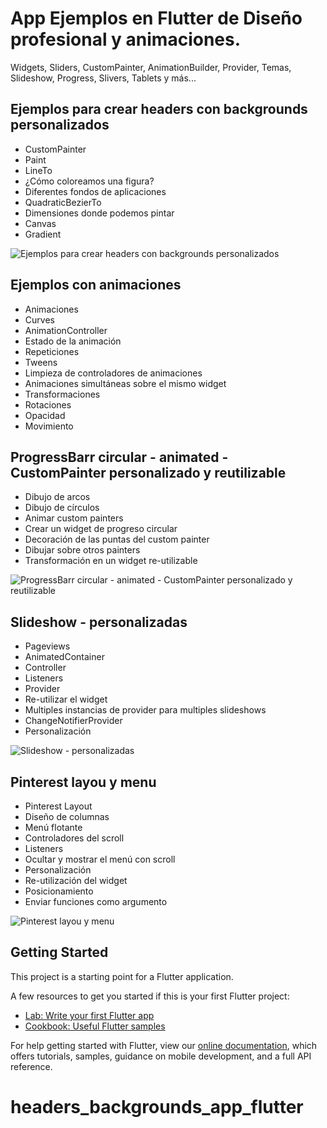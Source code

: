 # App Ejemplos en Flutter de Diseño profesional y animaciones. 
Widgets, Sliders, CustomPainter, AnimationBuilder, Provider, Temas, Slideshow, Progress, Slivers, Tablets y más...

## Ejemplos para crear headers con backgrounds personalizados

- CustomPainter
- Paint
- LineTo
- ¿Cómo coloreamos una figura?
- Diferentes fondos de aplicaciones
- QuadraticBezierTo
- Dimensiones donde podemos pintar
- Canvas
- Gradient

![Ejemplos para crear headers con backgrounds personalizados](https://github.com/VictorHugoAguilar/disenios_animaciones_flutter/blob/main/assets/preview/preview_backgroundHeader.png?raw=true)

## Ejemplos con animaciones 

- Animaciones
- Curves
- AnimationController
- Estado de la animación
- Repeticiones
- Tweens
- Limpieza de controladores de animaciones
- Animaciones simultáneas sobre el mismo widget
- Transformaciones
- Rotaciones
- Opacidad
- Movimiento

 ## ProgressBarr circular - animated - CustomPainter personalizado y reutilizable

- Dibujo de arcos
- Dibujo de círculos
- Animar custom painters
- Crear un widget de progreso circular
- Decoración de las puntas del custom painter
- Dibujar sobre otros painters
- Transformación en un widget re-utilizable

![ProgressBarr circular - animated - CustomPainter personalizado y reutilizable](https://github.com/VictorHugoAguilar/disenios_animaciones_flutter/blob/main/assets/preview/preview_circularProgressBar.png?raw=true)


## Slideshow - personalizadas

- Pageviews
- AnimatedContainer
- Controller
- Listeners
- Provider
- Re-utilizar el widget
- Multiples instancias de provider para multiples slideshows
- ChangeNotifierProvider
- Personalización

![Slideshow - personalizadas](https://github.com/VictorHugoAguilar/disenios_animaciones_flutter/blob/main/assets/preview/preview_slideshow.png?raw=true)

## Pinterest layou y menu

- Pinterest Layout
- Diseño de columnas
- Menú flotante
- Controladores del scroll
- Listeners
- Ocultar y mostrar el menú con scroll
- Personalización
- Re-utilización del widget
- Posicionamiento
- Enviar funciones como argumento

![Pinterest layou y menu](https://github.com/VictorHugoAguilar/disenios_animaciones_flutter/blob/main/assets/preview/preview_slideshow.png?raw=true)

## Getting Started

This project is a starting point for a Flutter application.

A few resources to get you started if this is your first Flutter project:

- [Lab: Write your first Flutter app](https://flutter.dev/docs/get-started/codelab)
- [Cookbook: Useful Flutter samples](https://flutter.dev/docs/cookbook)

For help getting started with Flutter, view our
[online documentation](https://flutter.dev/docs), which offers tutorials,
samples, guidance on mobile development, and a full API reference.
# headers_backgrounds_app_flutter
